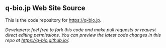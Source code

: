 ## q-bio.jp Web Site Source

This is the code repository for https://q-bio.jp.

*Developers: feel free to fork this code and make pull requests or request direct editing permissions. You can preview the latest code changes in this repo at https://q-bio.github.io/.*
